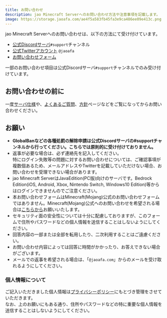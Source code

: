 ```yaml
---
title: お問い合わせ
description: jao Minecraft Serverへのお問い合わせ方法や注意事項を記載します。
image: https://storage.jaoafa.com/ae4f5a583fb45fa3e9ca486ee09e413c.png
---
```


jao Minecraft Serverへのお問い合わせは、以下の方法にて受け付けています。

- [公式Discordサーバ](/blog/join_discord)`#support`チャンネル
- [公式Twitterアカウント](https://twitter.com/jaoafa) `@jaoafa`
- [お問い合わせフォーム](https://forms.gle/Rpj1ZV76p2NsdWMK6)

一部のお問い合わせ項目は公式Discordサーバ`#support`チャンネルでのみ受け付けています。

## お問い合わせの前に

一度[サーバ仕様](/server/specifications)や、[よくあるご質問](/support/faq)、[方針](/server/policies)ページなどをご覧になってからお問い合わせください。

## お願い

- **GlobalBanなどの各種処罰の解除申請は公式Discordサーバの#supportチャンネルから行ってください。こちらでは原則的に受け付けておりません。**
- 返事が必要な場合は、必ず連絡先を記入してください。  
  特にログイン失敗等の問題に対するお問い合わせについては、ご確認事項が複数個あるため、メールアドレスやTwitterを記載していただけない場合、お問い合わせを受理できない場合があります。
- jao Minecraft ServerはJavaEdition(PC版)向けのサーバです。Bedrock Edition(iOS, Android, Xbox, Nintendo Switch, Windows10 Edition)等からはログインできませんのでご注意ください。
- 本お問い合わせフォームはMinecraft(Mojang)公式のお問い合わせフォームではありません。Minecraft(Mojang)公式へのお問い合わせを希望される場合は[こちらから](https://help.minecraft.net/hc/ja/requests/new)お願いいたします。
- セキュリティ面の安全性については十分に配慮しておりますが、このフォームで住所やパスワードなどの個人情報を送信することはしないようにしてください。
- 回答内容の一部または全部を転用したり、二次利用することはご遠慮ください。
- お問い合わせ内容によっては回答に時間がかかったり、お答えできない場合がございます。
- メールでの返事を希望される場合は、「`@jaoafa.com`」からのメールを受け取れるようにしてください。

### 個人情報について

ご記入いただきました個人情報は[プライバシーポリシー](/server/policies/privacy)にもとづき管理をさせていただきます。  
なお、上のお願いにもある通り、住所やパスワードなどの特に重要な個人情報を送信することはしないようにしてください。

